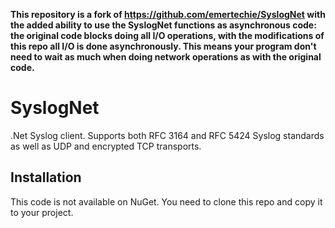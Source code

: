 
**This repository is a fork of https://github.com/emertechie/SyslogNet with the added ability to use the SyslogNet functions as asynchronous code: the original code blocks doing all I/O operations, with the modifications of this repo all I/O is done asynchronously. This means your program don't need to wait as much when doing network operations as with the original code.**

SyslogNet
=========

.Net Syslog client. Supports both RFC 3164 and RFC 5424 Syslog standards as well as UDP and encrypted TCP transports.

## Installation

This code is not available on NuGet. You need to clone this repo and copy it to your project.
